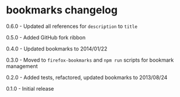 # bookmarks changelog
0.6.0 - Updated all references for `description` to `title`

0.5.0 - Added GitHub fork ribbon

0.4.0 - Updated bookmarks to 2014/01/22

0.3.0 - Moved to `firefox-bookmarks` and `npm run` scripts for bookmark management

0.2.0 - Added tests, refactored, updated bookmarks to 2013/08/24

0.1.0 - Initial release
